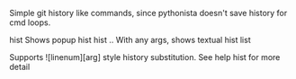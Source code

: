 Simple git history like commands, since pythonista doesn't save history for cmd loops.

hist   Shows popup hist
hist .. With any args, shows textual hist list

Supports ![linenum][arg] style history substitution.
See help hist for more detail

